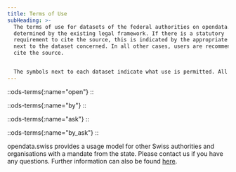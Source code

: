 ```yaml
---
title: Terms of Use
subHeading: >-
  The terms of use for datasets of the federal authorities on opendata.swiss are
  determined by the existing legal framework. If there is a statutory
  requirement to cite the source, this is indicated by the appropriate symbol
  next to the dataset concerned. In all other cases, users are recommended to
  cite the source.


  The symbols next to each dataset indicate what use is permitted. All data owners use the same symbols.
---
```


::ods-terms{:name="open"}
::

::ods-terms{:name="by"}
::

::ods-terms{:name="ask"}
::

::ods-terms{:name="by_ask"}
::

opendata.swiss provides a usage model for other Swiss authorities and organisations with a mandate from the state. Please contact us if you have any questions. Further information can also be found [here](http://handbook.opendata.swiss/).
